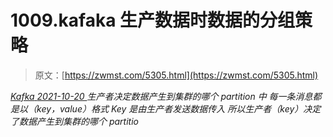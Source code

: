 <!--yml
category: 未分类
date: 0001-01-01 00:00:00
-->

# 1009.kafaka 生产数据时数据的分组策略

> 原文：[https://zwmst.com/5305.html](https://zwmst.com/5305.html)

   [ *Kafka* ](https://zwmst.com/kafka)*[ <time datetime="2021-10-21T01:17:39+08:00"> 2021-10-20 </time> ](https://zwmst.com/5305.html)  生产者决定数据产生到集群的哪个 partition 中 每一条消息都是以（key，value）格式 Key 是由生产者发送数据传入 所以生产者（key）决定了数据产生到集群的哪个 partitio*